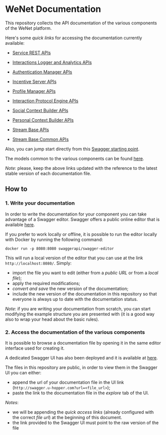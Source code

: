 # WeNet Documentation

This repository collects the API documentation of the various components of the WeNet platform.

Here's some _quick links_ for accessing the documentation currently available:

* [Service REST APIs](http://swagger.u-hopper.com/?url=https://bitbucket.org/wenet/wenet-components-documentation/raw/master/sources/wenet-service_api.yaml)

* [Interactions Logger and Analytics APIs](http://swagger.u-hopper.com/?url=https://bitbucket.org/wenet/wenet-components-documentation/raw/master/sources/wenet-logging-analytics-api.yaml)

* [Authentication Manager APIs](http://swagger.u-hopper.com/?url=https://bitbucket.org/wenet/wenet-components-documentation/raw/master/sources/wenet-auth_manager_api.yaml)

* [Incentive Server APIs](http://swagger.u-hopper.com/?url=https://bitbucket.org/wenet/wenet-components-documentation/raw/master/sources/wenet-incentive-server-api.json)

* [Profile Manager APIs](http://swagger.u-hopper.com/?url=https://bitbucket.org/wenet/wenet-components-documentation/raw/master/sources/wenet-profile-manager-api.yaml)

* [Interaction Protocol Engine APIs](http://swagger.u-hopper.com/?url=https://bitbucket.org/wenet/wenet-components-documentation/raw/master/sources/wenet-interaction-protocol-engine-api.yaml)

* [Social Context Builder APIs](http://swagger.u-hopper.com/?url=https://bitbucket.org/wenet/wenet-components-documentation/raw/master/sources/wenet-social-context-builder-api.json)

* [Personal Context Builder APIs](http://swagger.u-hopper.com/?url=https://bitbucket.org/wenet/wenet-components-documentation/raw/master/sources/wenet-personal_context_builder.json)

* [Stream Base APIs](http://swagger.u-hopper.com/?url=https://bitbucket.org/wenet/wenet-components-documentation/raw/master/sources/wenet-streambase-api.json)

* [Stream Base Common APIs](http://swagger.u-hopper.com/?url=https://bitbucket.org/wenet/wenet-components-documentation/raw/master/sources/wenet-streambase-common-api.json)

Also, you can jump start directly from this [Swagger starting point](http://swagger.u-hopper.com/?url=https://bitbucket.org/wenet/wenet-components-documentation/raw/master/start.yaml).

The models common to the various components can be found [here](http://swagger.u-hopper.com/?url=https://bitbucket.org/wenet/wenet-components-documentation/raw/master/sources/wenet-models.yaml).

*Note*: please, keep the above links updated with the reference to the latest stable version of each documentation file.

## How to

### 1. Write your documentation

In order to write the documentation for your component you can take advantage of a Swagger editor.
Swagger offers a public online editor that is available [here](https://editor.swagger.io/).

If you prefer to work locally or offline, it is possible to run the editor locally with Docker by running the following command:

```
docker run -p 8080:8080 swaggerapi/swagger-editor
```

This will run a local version of the editor that you can use at the link `http://localhost:8080/`.
Simply:

* import the file you want to edit (either from a _public URL_ or from a _local file_);
* apply the required modifications;
* _convert and save_ the new version of the documentation;
* include the new version of the documentation in this repository so that everyone is always up to date with the documentation status.

*Note*: if you are writing your documentation from scratch, you can start modifying the example structure you are presented with (it is a good way also to wrap your head about the basic rules).

### 2. Access the documentation of the various components

It is possible to browse a documentation file by opening it in the same editor interface used for creating it.

A dedicated Swagger UI has also been deployed and it is available at [here](http://swagger.u-hopper.com/).

The files in this repository are public, in order to view them in the Swagger UI you can either:

* append the url of your documentation file in the UI link (`http://swagger.u-hopper.com?url=<file_url>`);
* paste the link to the documentation file in the _explore_ tab of the UI.

*Notes*:

* we will be appending the _quick access links_ (already configured with the correct _file url_) at the beginning of this document.
* the link provided to the Swagger UI must point to the raw version of the file
